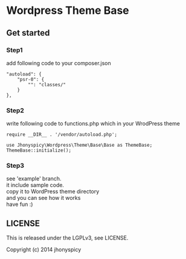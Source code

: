 Wordpress Theme Base
=====================

## Get started
### Step1
add following code to your composer.json

    "autoload": {
    	"psr-0": {
    		"": "classes/"
    	}
    },

### Step2
write following code to functions.php which in your WrodPress theme

    require __DIR__ . '/vendor/autoload.php';

    use Jhonyspicy\Wordpress\Theme\Base\Base as ThemeBase;
    ThemeBase::initialize();

### Step3
see 'example' branch.  
it include sample code.  
copy it to WordPress theme directory  
and you can see how it works  
have fun :)

## LICENSE

This is released under the LGPLv3, see LICENSE.  
  
Copyright (c) 2014 jhonyspicy
